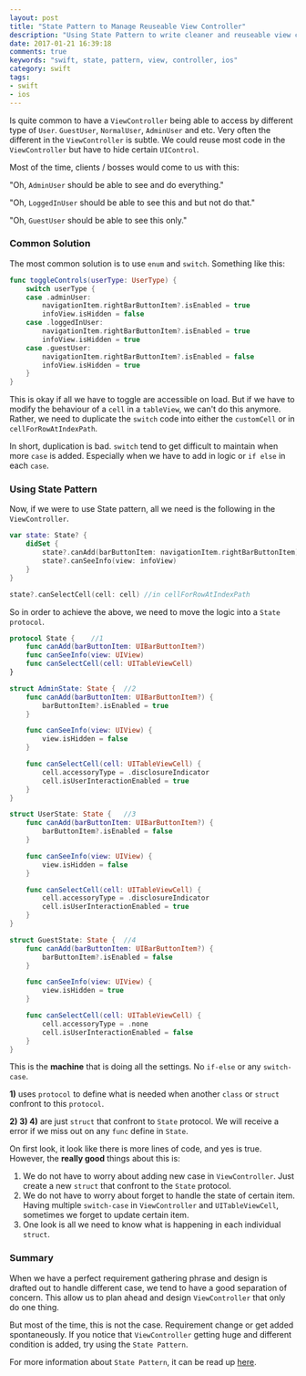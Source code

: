 ```yaml
---
layout: post
title: "State Pattern to Manage Reuseable View Controller"
description: "Using State Pattern to write cleaner and reuseable view controller."
date: 2017-01-21 16:39:18
comments: true
keywords: "swift, state, pattern, view, controller, ios"
category: swift
tags:
- swift
- ios
---
```


Is quite common to have a `ViewController` being able to access by different type of `User`. `GuestUser`, `NormalUser`, `AdminUser` and etc. Very often the different in the `ViewController` is subtle. We could reuse most code in the `ViewController` but have to hide certain `UIControl`.

Most of the time, clients / bosses would come to us with this:

"Oh, `AdminUser` should be able to see and do everything."

"Oh, `LoggedInUser` should be able to see this and but not do that."

"Oh, `GuestUser` should be able to see this only."

### Common Solution
The most common solution is to use `enum` and `switch`. Something like this:

```swift
func toggleControls(userType: UserType) {
    switch userType {
    case .adminUser:
        navigationItem.rightBarButtonItem?.isEnabled = true
        infoView.isHidden = false
    case .loggedInUser:
        navigationItem.rightBarButtonItem?.isEnabled = true
        infoView.isHidden = true
    case .guestUser:
        navigationItem.rightBarButtonItem?.isEnabled = false
        infoView.isHidden = true
    }
}
```

This is okay if all we have to toggle are accessible on load. But if we have to modify the behaviour of a `cell` in a `tableView`, we can't do this anymore. Rather, we need to duplicate the `switch` code into either the `customCell` or in `cellForRowAtIndexPath`.

In short, duplication is bad. `switch` tend to get difficult to maintain when more `case` is added. Especially when we have to add in logic or `if else` in each `case`.

### Using State Pattern
Now, if we were to use State pattern, all we need is the following in the `ViewController`.

```swift
var state: State? {
    didSet {
        state?.canAdd(barButtonItem: navigationItem.rightBarButtonItem)
        state?.canSeeInfo(view: infoView)
    }
}

state?.canSelectCell(cell: cell) //in cellForRowAtIndexPath
```

So in order to achieve the above, we need to move the logic into a `State` `protocol`.

```swift
protocol State {    //1
    func canAdd(barButtonItem: UIBarButtonItem?)
    func canSeeInfo(view: UIView)
    func canSelectCell(cell: UITableViewCell)
}

struct AdminState: State {  //2
    func canAdd(barButtonItem: UIBarButtonItem?) {
        barButtonItem?.isEnabled = true
    }

    func canSeeInfo(view: UIView) {
        view.isHidden = false
    }

    func canSelectCell(cell: UITableViewCell) {
        cell.accessoryType = .disclosureIndicator
        cell.isUserInteractionEnabled = true
    }
}

struct UserState: State {   //3
    func canAdd(barButtonItem: UIBarButtonItem?) {
        barButtonItem?.isEnabled = false
    }

    func canSeeInfo(view: UIView) {
        view.isHidden = false
    }

    func canSelectCell(cell: UITableViewCell) {
        cell.accessoryType = .disclosureIndicator
        cell.isUserInteractionEnabled = true
    }
}

struct GuestState: State {  //4
    func canAdd(barButtonItem: UIBarButtonItem?) {
        barButtonItem?.isEnabled = false
    }

    func canSeeInfo(view: UIView) {
        view.isHidden = true
    }

    func canSelectCell(cell: UITableViewCell) {
        cell.accessoryType = .none
        cell.isUserInteractionEnabled = false
    }
}
```

This is the **machine** that is doing all the settings. No `if-else` or any `switch-case`.

**1)** uses `protocol` to define what is needed when another `class` or `struct` confront to this `protocol`.

**2) 3) 4)** are just `struct` that confront to `State` protocol. We will receive a error if we miss out on any `func` define in `State`.

On first look, it look like there is more lines of code, and yes is true. However, the **really good** things about this is:

1. We do not have to worry about adding new case in `ViewController`. Just create a new `struct` that confront to the `State` protocol.
2. We do not have to worry about forget to handle the state of certain item. Having multiple `switch-case` in `ViewController` and `UITableViewCell`, sometimes we forget to update certain item.
3. One look is all we need to know what is happening in each individual `struct`.

### Summary
When we have a perfect requirement gathering phrase and design is drafted out to handle different case, we tend to have a good separation of concern. This allow us to plan ahead and design `ViewController` that only do one thing.

But most of the time, this is not the case. Requirement change or get added spontaneously. If you notice that `ViewController` getting huge and different condition is added, try using the `State Pattern`.

For more information about `State Pattern`, it can be read up [here](https://github.com/ochococo/Design-Patterns-In-Swift#-state).
